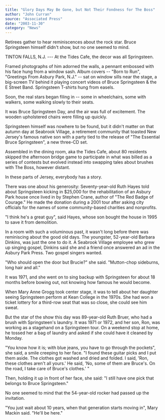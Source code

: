 ```yaml
---
title: "Glory Days May Be Gone, but Not Their Fondness for The Boss"
author: "John Curran"
source: "Associated Press"
date: "2003-11-30"
category: "News"
---
```


Retirees gather to hear reminiscences about the rock star. Bruce Springsteen himself didn't show, but no one seemed to mind.

TINTON FALLS, N.J. --- At the Tides Cafe, the decor was all Springsteen.

Framed photographs of him adorned the walls, a pennant embossed with his face hung from a window sash. Album covers -- "Born to Run", "Greetings From Asbury Park, N.J." -- sat on window sills near the stage, a big-screen TV behind it playing concert videos of Bruce Springsteen & the E Street Band. Springsteen T-shirts hung from easels.

Soon, the real stars began filing in -- some in wheelchairs, some with walkers, some walking slowly to their seats.

It was Bruce Springsteen Day, and the air was full of excitement. The wooden upholstered chairs were filling up quickly.

Springsteen himself was nowhere to be found, but it didn't matter on that autumn day at Seabrook Village, a retirement community that toasted New Jersey's famous native son with a party tied to the release of "The Essential Bruce Springsteen", a new three-CD set.

Assembled in the dining room, aka the Tides Cafe, about 80 residents skipped the afternoon bridge game to participate in what was billed as a series of contests but evolved instead into swapping tales about brushes with The Boss, however distant.

In these parts of Jersey, everybody has a story.

There was one about his generosity: Seventy-year-old Ruth Hayes told about Springsteen kicking in $25,000 for the rehabilitation of an Asbury Park house once lived in by Stephen Crane, author of "The Red Badge of Courage." He made the donation during a 2001 tour after asking city officials for the names of some community-based charities and nonprofits.

"I think he's a great guy", said Hayes, whose son bought the house in 1995 to save it from demolition.

In a room with such a voluminous past, it wasn't long before there was reminiscing about the good old days. The youngster, 52-year-old Barbara Dinkins, was just the one to do it. A Seabrook Village employee who grew up singing gospel, Dinkins said she and a friend once answered an ad in the Asbury Park Press. Two gospel singers wanted.

"Who should open the door but Brucie?" she said. "Mutton-chop sideburns, long hair and all."

It was 1971, and she went on to sing backup with Springsteen for about 18 months before bowing out, not knowing how famous he would become.

When Mary Anne Grogg took center stage, it was to tell about her daughter seeing Springsteen perform at Kean College in the 1970s. She had won a ticket lottery for a third-row seat that was so close, she could see him sweat.

But the star of the show this day was 89-year-old Ruth Bruer, who had a brush with Springsteen's laundry. It was 1971 or 1972, and her son, Ron, was working as a stagehand on a Springsteen tour. On a weekend stop at home, he tossed her a bag of laundry and asked if she could have it cleaned by Monday.

"You know how it is; with blue jeans, you have to go through the pockets", she said, a smile creeping to her face. "I found these guitar picks and I put them aside. The clothes got washed and dried and folded. I said, 'Ron, these clothes aren't all yours.' He said, 'No, some of them are Bruce's. On the road, I take care of Bruce's clothes.' "

Then, holding it up in front of her face, she said: "I still have one pick that belongs to Bruce Springsteen."

No one seemed to mind that the 54-year-old rocker had passed up the invitation.

"You just wait about 10 years, when that generation starts moving in", Mary Mackin said. "He'll be here."
